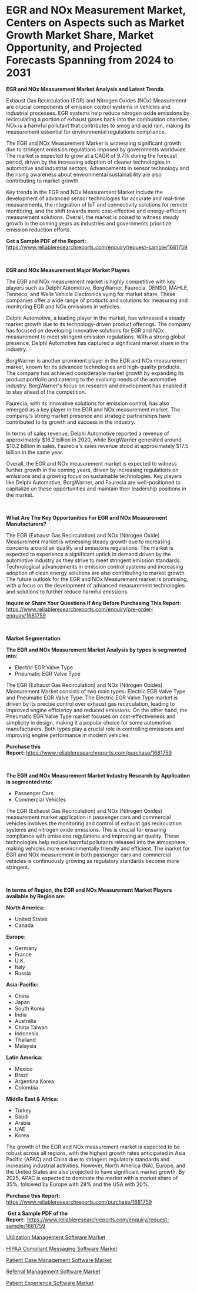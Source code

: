 <p><h1>EGR and NOx Measurement Market, Centers on Aspects such as Market Growth Market Share, Market Opportunity, and Projected Forecasts Spanning from 2024 to 2031</h1></p><p><strong>EGR and NOx Measurement Market Analysis and Latest Trends</strong></p>
<p><p>Exhaust Gas Recirculation (EGR) and Nitrogen Oxides (NOx) Measurement are crucial components of emission control systems in vehicles and industrial processes. EGR systems help reduce nitrogen oxide emissions by recirculating a portion of exhaust gases back into the combustion chamber. NOx is a harmful pollutant that contributes to smog and acid rain, making its measurement essential for environmental regulations compliance.</p><p>The EGR and NOx Measurement Market is witnessing significant growth due to stringent emission regulations imposed by governments worldwide. The market is expected to grow at a CAGR of 9.7% during the forecast period, driven by the increasing adoption of cleaner technologies in automotive and industrial sectors. Advancements in sensor technology and the rising awareness about environmental sustainability are also contributing to market growth.</p><p>Key trends in the EGR and NOx Measurement Market include the development of advanced sensor technologies for accurate and real-time measurements, the integration of IoT and connectivity solutions for remote monitoring, and the shift towards more cost-effective and energy-efficient measurement solutions. Overall, the market is poised to witness steady growth in the coming years as industries and governments prioritize emission reduction efforts.</p></p>
<p><strong>Get a Sample PDF of the Report:&nbsp;</strong> <a href="https://www.reliableresearchreports.com/enquiry/request-sample/1681759">https://www.reliableresearchreports.com/enquiry/request-sample/1681759</a></p>
<p>&nbsp;</p>
<p><strong>EGR and NOx Measurement Major Market Players</strong></p>
<p><p>The EGR and NOx measurement market is highly competitive with key players such as Delphi Automotive, BorgWarner, Faurecia, DENSO, MAHLE, Tenneco, and Wells Vehicle Electronics vying for market share. These companies offer a wide range of products and solutions for measuring and monitoring EGR and NOx emissions in vehicles.</p><p>Delphi Automotive, a leading player in the market, has witnessed a steady market growth due to its technology-driven product offerings. The company has focused on developing innovative solutions for EGR and NOx measurement to meet stringent emission regulations. With a strong global presence, Delphi Automotive has captured a significant market share in the industry.</p><p>BorgWarner is another prominent player in the EGR and NOx measurement market, known for its advanced technologies and high-quality products. The company has achieved considerable market growth by expanding its product portfolio and catering to the evolving needs of the automotive industry. BorgWarner's focus on research and development has enabled it to stay ahead of the competition.</p><p>Faurecia, with its innovative solutions for emission control, has also emerged as a key player in the EGR and NOx measurement market. The company's strong market presence and strategic partnerships have contributed to its growth and success in the industry.</p><p>In terms of sales revenue, Delphi Automotive reported a revenue of approximately $16.2 billion in 2020, while BorgWarner generated around $10.2 billion in sales. Faurecia's sales revenue stood at approximately $17.5 billion in the same year.</p><p>Overall, the EGR and NOx measurement market is expected to witness further growth in the coming years, driven by increasing regulations on emissions and a growing focus on sustainable technologies. Key players like Delphi Automotive, BorgWarner, and Faurecia are well-positioned to capitalize on these opportunities and maintain their leadership positions in the market.</p></p>
<p>&nbsp;</p>
<p><strong>What Are The Key Opportunities For EGR and NOx Measurement Manufacturers?</strong></p>
<p><p>The EGR (Exhaust Gas Recirculation) and NOx (Nitrogen Oxide) Measurement market is witnessing steady growth due to increasing concerns around air quality and emissions regulations. The market is expected to experience a significant uptick in demand driven by the automotive industry as they strive to meet stringent emission standards. Technological advancements in emission control systems and increasing adoption of clean energy solutions are also contributing to market growth. The future outlook for the EGR and NOx Measurement market is promising, with a focus on the development of advanced measurement technologies and solutions to further reduce harmful emissions.</p></p>
<p><strong>Inquire or Share Your Questions If Any Before Purchasing This Report:</strong> <a href="https://www.reliableresearchreports.com/enquiry/pre-order-enquiry/1681759">https://www.reliableresearchreports.com/enquiry/pre-order-enquiry/1681759</a></p>
<p>&nbsp;</p>
<p><strong>Market Segmentation</strong></p>
<p><strong>The EGR and NOx Measurement Market Analysis by types is segmented into:</strong></p>
<p><ul><li>Electric EGR Valve Type</li><li>Pneumatic EGR Valve Type</li></ul></p>
<p><p>The EGR (Exhaust Gas Recirculation) and NOx (Nitrogen Oxides) Measurement Market consists of two main types: Electric EGR Valve Type and Pneumatic EGR Valve Type. The Electric EGR Valve Type market is driven by its precise control over exhaust gas recirculation, leading to improved engine efficiency and reduced emissions. On the other hand, the Pneumatic EGR Valve Type market focuses on cost-effectiveness and simplicity in design, making it a popular choice for some automotive manufacturers. Both types play a crucial role in controlling emissions and improving engine performance in modern vehicles.</p></p>
<p><strong>Purchase this Report:&nbsp;</strong><a href="https://www.reliableresearchreports.com/purchase/1681759">https://www.reliableresearchreports.com/purchase/1681759</a></p>
<p>&nbsp;</p>
<p><strong>The EGR and NOx Measurement Market Industry Research by Application is segmented into:</strong></p>
<p><ul><li>Passenger Cars</li><li>Commercial Vehicles</li></ul></p>
<p><p>The EGR (Exhaust Gas Recirculation) and NOx (Nitrogen Oxides) measurement market application in passenger cars and commercial vehicles involves the monitoring and control of exhaust gas recirculation systems and nitrogen oxide emissions. This is crucial for ensuring compliance with emissions regulations and improving air quality. These technologies help reduce harmful pollutants released into the atmosphere, making vehicles more environmentally friendly and efficient. The market for EGR and NOx measurement in both passenger cars and commercial vehicles is continuously growing as regulatory standards become more stringent.</p></p>
<p>&nbsp;</p>
<p><strong>In terms of Region, the EGR and NOx Measurement Market Players available by Region are:</strong></p>
<p>
    <p> <strong> North America: </strong>
        <ul>
            <li>United States</li>
            <li>Canada</li>
        </ul>
        </p> 
    <p> <strong> Europe: </strong>
        <ul>
            <li>Germany</li>
            <li>France</li>
            <li>U.K.</li>
            <li>Italy</li>
            <li>Russia</li>
        </ul>
        </p> 
    <p> <strong> Asia-Pacific: </strong>
        <ul>
            <li>China</li>
            <li>Japan</li>
            <li>South Korea</li>
            <li>India</li>
            <li>Australia</li>
            <li>China Taiwan</li>
            <li>Indonesia</li>
            <li>Thailand</li>
            <li>Malaysia</li>
        </ul>
        </p> 
    <p> <strong> Latin America: </strong>
        <ul>
            <li>Mexico</li>
            <li>Brazil</li>
            <li>Argentina Korea</li>
            <li>Colombia</li>
        </ul>
        </p> 
    <p> <strong> Middle East & Africa: </strong>
        <ul>
            <li>Turkey</li>
            <li>Saudi</li>
            <li>Arabia</li>
            <li>UAE</li>
            <li>Korea</li>
        </ul>
    </p>
    </p>
<p><p>The growth of the EGR and NOx measurement market is expected to be robust across all regions, with the highest growth rates anticipated in Asia Pacific (APAC) and China due to stringent regulatory standards and increasing industrial activities. However, North America (NA), Europe, and the United States are also projected to have significant market growth. By 2025, APAC is expected to dominate the market with a market share of 35%, followed by Europe with 28% and the USA with 20%.</p></p>
<p><strong>Purchase this Report: </strong><a href="https://www.reliableresearchreports.com/purchase/1681759">https://www.reliableresearchreports.com/purchase/1681759</a></p>
<p>&nbsp;<strong>Get a Sample PDF of the Report:&nbsp;&nbsp;</strong><a href="https://www.reliableresearchreports.com/enquiry/request-sample/1681759">https://www.reliableresearchreports.com/enquiry/request-sample/1681759</a></p>
<p><strong></strong></p>
<p><p><a href="https://medium.com/@tomazemlak97885/utilization-management-software-market-comprehensive-assessment-by-type-application-and-4d45c77160d1">Utilization Management Software Market</a></p><p><a href="https://medium.com/@tomazemlak97885/decoding-hipaa-compliant-messaging-software-market-metrics-market-share-trends-and-growth-ebe806caa300">HIPAA Compliant Messaging Software Market</a></p><p><a href="https://medium.com/@tomazemlak97885/patient-case-management-software-market-analysis-its-cagr-market-segmentation-and-global-industry-a548f3f9335b">Patient Case Management Software Market</a></p><p><a href="https://medium.com/@tomazemlak97885/referral-management-software-market-size-and-market-trends-complete-industry-overview-2024-to-48f3d540c0f9">Referral Management Software Market</a></p><p><a href="https://medium.com/@tomazemlak97885/patient-experience-software-market-size-reveals-the-best-marketing-channels-in-global-industry-35cc4c9a8d51">Patient Experience Software Market</a></p></p>